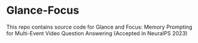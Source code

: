 # Glance-Focus
This repo contains source code for Glance and Focus: Memory Prompting for Multi-Event Video Question Answering (Accepted in NeuraIPS 2023)

